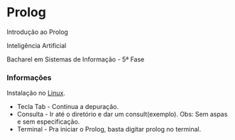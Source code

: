 Prolog
======

Introdução ao Prolog

Inteligência Artificial

Bacharel em Sistemas de Informação - 5ª Fase


<h3>Informações</h3>

Instalação no <a href="http://www.swi-prolog.org/build/Debian.html" target="_blank">Linux</a>.

* Tecla Tab - Continua a depuração.
* Consulta - Ir até o diretório e dar um consult(exemplo). Obs: Sem aspas e sem especificação.
* Terminal - Pra iniciar o Prolog, basta digitar prolog no terminal.


